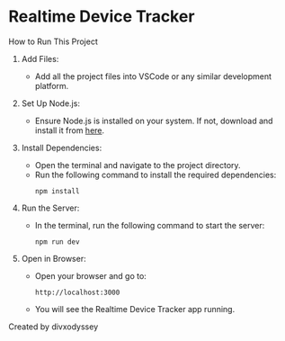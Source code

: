 # Realtime Device Tracker

How to Run This Project

1. Add Files:
   - Add all the project files into VSCode or any similar development platform.

2. Set Up Node.js:
   - Ensure Node.js is installed on your system. If not, download and install it from [here](https://nodejs.org/).

3. Install Dependencies:
   - Open the terminal and navigate to the project directory.
   - Run the following command to install the required dependencies:
     ```
     npm install
     ```

4. Run the Server:
   - In the terminal, run the following command to start the server:
     ```
     npm run dev
     ```

5. Open in Browser:
   - Open your browser and go to:
     ```
     http://localhost:3000
     ```
   - You will see the Realtime Device Tracker app running.

Created by divxodyssey
